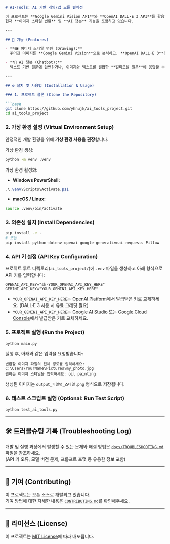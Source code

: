 ```markdown
# AI-Tools: AI 기반 게임/앱 모듈 컬렉션

이 프로젝트는 **Google Gemini Vision API**와 **OpenAI DALL·E 3 API**를 활용하여 게임 및 애플리케이션 개발에 활용할 수 있는 다양한 AI 기반 도구(모듈)들을 제공합니다.  
현재 **이미지 스타일 변환** 및 **AI 챗봇** 기능을 포함하고 있습니다.

---

## 🚀 기능 (Features)

- **🖼️ 이미지 스타일 변환 (Drawing):**  
  주어진 이미지를 **Google Gemini Vision**으로 분석하고, **OpenAI DALL·E 3**를 사용하여 텍스트 프롬프트에 지정된 다양한 예술적 스타일(예: 유화, 픽셀아트, 수묵화 등)로 변환합니다.

- **🤖 AI 챗봇 (Chatbot):**  
  텍스트 기반 질문에 답변하거나, 이미지와 텍스트를 결합한 **멀티모달 질문**에 응답할 수 있습니다. (주로 Gemini API 활용)

---

## ⚙️ 설치 및 사용법 (Installation & Usage)

### 1. 프로젝트 클론 (Clone the Repository)

```bash
git clone https://github.com/yhnujk/ai_tools_project.git
cd ai_tools_project
```

### 2. 가상 환경 설정 (Virtual Environment Setup)

안정적인 개발 환경을 위해 **가상 환경 사용을 권장**합니다.

가상 환경 생성:

```bash
python -m venv .venv
```

가상 환경 활성화:

- **Windows PowerShell:**

```powershell
.\.venv\Scripts\Activate.ps1
```

- **macOS / Linux:**

```bash
source .venv/bin/activate
```

### 3. 의존성 설치 (Install Dependencies)

```bash
pip install -e .
# 또는
pip install python-dotenv openai google-generativeai requests Pillow
```

### 4. API 키 설정 (API Key Configuration)

프로젝트 루트 디렉토리(`ai_tools_project/`)에 `.env` 파일을 생성하고 아래 형식으로 API 키를 입력합니다:

```env
OPENAI_API_KEY="sk-YOUR_OPENAI_API_KEY_HERE"
GEMINI_API_KEY="YOUR_GEMINI_API_KEY_HERE"
```

- `YOUR_OPENAI_API_KEY_HERE`는 [OpenAI Platform](https://platform.openai.com/)에서 발급받은 키로 교체하세요. (DALL·E 3 사용 시 유료 크레딧 필요)
- `YOUR_GEMINI_API_KEY_HERE`는 [Google AI Studio](https://makersuite.google.com/) 또는 [Google Cloud Console](https://console.cloud.google.com/)에서 발급받은 키로 교체하세요.

### 5. 프로젝트 실행 (Run the Project)

```bash
python main.py
```

실행 후, 아래와 같은 입력을 요청받습니다:

```
변환할 이미지 파일의 전체 경로를 입력하세요: C:\Users\YourName\Pictures\my_photo.jpg
원하는 이미지 스타일을 입력하세요: oil painting
```

생성된 이미지는 `output_파일명_스타일.png` 형식으로 저장됩니다.

### 6. 테스트 스크립트 실행 (Optional: Run Test Script)

```bash
python test_ai_tools.py
```

---

## 🛠️ 트러블슈팅 기록 (Troubleshooting Log)

개발 및 실행 과정에서 발생할 수 있는 문제와 해결 방법은 [`docs/TROUBLESHOOTING.md`](docs/TROUBLESHOOTING.md) 파일을 참조하세요.  
(API 키 오류, 모델 버전 문제, 프롬프트 포맷 등 유용한 정보 포함)

---

## 🤝 기여 (Contributing)

이 프로젝트는 오픈 소스로 개발되고 있습니다.  
기여 방법에 대한 자세한 내용은 [`CONTRIBUTING.md`](CONTRIBUTING.md)를 확인해주세요.

---

## 📄 라이선스 (License)

이 프로젝트는 [MIT License](LICENSE)에 따라 배포됩니다.
```
